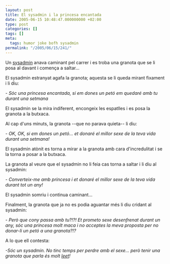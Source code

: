 ```yaml
---
layout: post
title: El sysadmin i la princesa encantada
date: 2005-06-15 10:48:47.000000000 +02:00
type: post
categories: []
tags: []
meta:
  tags: humor joke bofh sysadmin
permalink: "/2005/06/15/241/"
---
```

Un [sysadmin](http://en.wikipedia.org/wiki/Sysadmin) anava caminant pel carrer i es troba una granota que se li posa al davant i comença a saltar...

El sysadmin estranyat agafa la granota; aquesta se li queda mirant fixament i li diu:

<cite>- Sóc una princesa encantada, si em dones un petó em quedaré amb tu durant una setmana</cite>

El sysadmin se la mira indiferent, encongeix les espatlles i es posa la granota a la butxaca.

Al cap d'uns minuts, la granota --que no parava quieta-- li diu:

<cite>- OK, OK, si em dones un petó... et donaré el millor sexe de la teva vida durant una setmana!</cite>

El sysadmin atònit es torna a mirar a la granota amb cara d'incredulitat i se la torna a posar a la butxaca.

La granota al veure que el sysadmin no li feia cas torna a saltar i li diu al sysadmin:

<cite>- Converteix-me amb princesa i et donaré el millor sexe de la teva vida durant tot un any!</cite>

El sysadmin somriu i continua caminant...

Finalment, la granota que ja no es podia aguantar més li diu cridant al sysadmin:

<cite>- Però que cony passa amb tu?!?! Et prometo sexe desenfrenat durant un any, sóc una princesa molt maca i no acceptes la meva proposta per no donar-li un petó a una granota?!?</cite>

A lo que ell contesta:

<cite>-Sóc un sysadmin. No tinc temps per perdre amb el sexe... però tenir una granota que parla és molt <a href="http://en.wikipedia.org/wiki/Leet">leet</a>!</cite>

